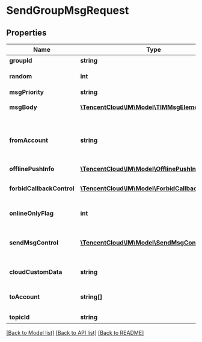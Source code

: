 # SendGroupMsgRequest

## Properties
Name | Type | Description | Notes
------------ | ------------- | ------------- | -------------
**groupId** | **string** | 向哪个群组发送消息 | 
**random** | **int** | 无符号32位整数。如果5分钟内两条消息的随机值相同，后一条消息将被当做重复消息而丢弃 | 
**msgPriority** | **string** | 消息的优先级 | [optional] 
**msgBody** | [**\TencentCloud\IM\Model\TIMMsgElement[]**](TIMMsgElement.md) | 消息体，详细可参阅 消息格式描述(https://cloud.tencent.com/document/product/269/2720) | 
**fromAccount** | **string** | 消息来源帐号，选填。如果不填写该字段，则默认消息的发送者为调用该接口时使用的 App 管理员帐号。除此之外，App 亦可通过该字段“伪造”消息的发送者，从而实现一些特殊的功能需求。需要注意的是，如果指定该字段，必须要确保字段中的帐号是存在的 | [optional] 
**offlinePushInfo** | [**\TencentCloud\IM\Model\OfflinePushInfo**](OfflinePushInfo.md) |  | [optional] 
**forbidCallbackControl** | [**\TencentCloud\IM\Model\ForbidCallbackControl[]**](ForbidCallbackControl.md) | 消息回调禁止开关，只对单条消息有效，ForbidBeforeSendMsgCallback 表示禁止发消息前回调，ForbidAfterSendMsgCallback 表示禁止发消息后回调 | [optional] 
**onlineOnlyFlag** | **int** | 1表示消息仅发送在线成员，默认0表示发送所有成员，AVChatRoom(直播群)不支持该参数 | [optional] 
**sendMsgControl** | [**\TencentCloud\IM\Model\SendMsgControl[]**](SendMsgControl.md) | 消息发送权限，NoLastMsg 只对单条消息有效，表示不更新最近联系人会话；NoUnread 不计未读，只对单条消息有效。（如果该消息 OnlineOnlyFlag 设置为1，则不允许使用该字段。） | [optional] 
**cloudCustomData** | **string** | 消息自定义数据（云端保存，会发送到对端，程序卸载重装后还能拉取到） | [optional] 
**toAccount** | **string[]** | 指定消息接收者(接收者成员上限50个)，如果此字段被使用，消息则不计未读，仅旗舰版支持此功能，支持好友工作群（Work）、陌生人社交群（Public）、临时会议群（Meeting） | [optional] 
**topicId** | **string** | 话题的 ID, 仅支持话题的社群适用此选项 | [optional] 

[[Back to Model list]](../README.md#documentation-for-models) [[Back to API list]](../README.md#documentation-for-api-endpoints) [[Back to README]](../README.md)


